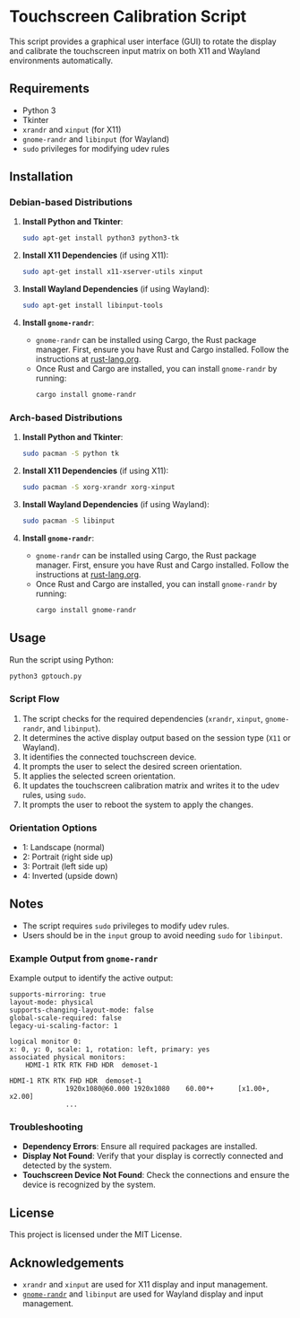 # Touchscreen Calibration Script

This script provides a graphical user interface (GUI) to rotate the display and calibrate the touchscreen input matrix on both X11 and Wayland environments automatically.

## Requirements

- Python 3
- Tkinter
- `xrandr` and `xinput` (for X11)
- `gnome-randr` and `libinput` (for Wayland)
- `sudo` privileges for modifying udev rules

## Installation

### Debian-based Distributions

1. **Install Python and Tkinter**:
    ```bash
    sudo apt-get install python3 python3-tk
    ```

2. **Install X11 Dependencies** (if using X11):
    ```bash
    sudo apt-get install x11-xserver-utils xinput
    ```

3. **Install Wayland Dependencies** (if using Wayland):
    ```bash
    sudo apt-get install libinput-tools
    ```

4. **Install `gnome-randr`**:
    - `gnome-randr` can be installed using Cargo, the Rust package manager. First, ensure you have Rust and Cargo installed. Follow the instructions at [rust-lang.org](https://www.rust-lang.org/tools/install).
    - Once Rust and Cargo are installed, you can install `gnome-randr` by running:
      ```bash
      cargo install gnome-randr
      ```

### Arch-based Distributions

1. **Install Python and Tkinter**:
    ```bash
    sudo pacman -S python tk
    ```

2. **Install X11 Dependencies** (if using X11):
    ```bash
    sudo pacman -S xorg-xrandr xorg-xinput
    ```

3. **Install Wayland Dependencies** (if using Wayland):
    ```bash
    sudo pacman -S libinput
    ```

4. **Install `gnome-randr`**:
    - `gnome-randr` can be installed using Cargo, the Rust package manager. First, ensure you have Rust and Cargo installed. Follow the instructions at [rust-lang.org](https://www.rust-lang.org/tools/install).
    - Once Rust and Cargo are installed, you can install `gnome-randr` by running:
      ```bash
      cargo install gnome-randr
      ```

## Usage

Run the script using Python:
```bash
python3 gptouch.py
```

### Script Flow

1. The script checks for the required dependencies (`xrandr`, `xinput`, `gnome-randr`, and `libinput`).
2. It determines the active display output based on the session type (`X11` or Wayland).
3. It identifies the connected touchscreen device.
4. It prompts the user to select the desired screen orientation.
5. It applies the selected screen orientation.
6. It updates the touchscreen calibration matrix and writes it to the udev rules, using `sudo`.
7. It prompts the user to reboot the system to apply the changes.

### Orientation Options

- 1: Landscape (normal)
- 2: Portrait (right side up)
- 3: Portrait (left side up)
- 4: Inverted (upside down)

## Notes

- The script requires `sudo` privileges to modify udev rules.
- Users should be in the `input` group to avoid needing `sudo` for `libinput`.

### Example Output from `gnome-randr`

Example output to identify the active output:
```
supports-mirroring: true
layout-mode: physical
supports-changing-layout-mode: false
global-scale-required: false
legacy-ui-scaling-factor: 1

logical monitor 0:
x: 0, y: 0, scale: 1, rotation: left, primary: yes
associated physical monitors:
    HDMI-1 RTK RTK FHD HDR  demoset-1

HDMI-1 RTK RTK FHD HDR  demoset-1
              1920x1080@60.000 1920x1080    60.00*+      [x1.00+, x2.00]
              ...
```

### Troubleshooting

- **Dependency Errors**: Ensure all required packages are installed.
- **Display Not Found**: Verify that your display is correctly connected and detected by the system.
- **Touchscreen Device Not Found**: Check the connections and ensure the device is recognized by the system.

## License

This project is licensed under the MIT License.

## Acknowledgements

- `xrandr` and `xinput` are used for X11 display and input management.
- [`gnome-randr`](https://github.com/maxwellainatchi/gnome-randr-rust) and `libinput` are used for Wayland display and input management.

